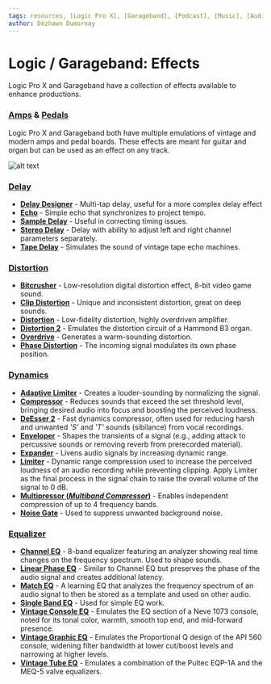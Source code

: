 ```yaml
---
tags: resources, [Logic Pro X], [Garageband], [Podcast], [Music], [Audio], [MIDI], [Effects]
author: Dézhawn Dumornay
---
```

# Logic / Garageband: Effects

Logic Pro X and Garageband have a collection of effects available to enhance productions.

### **[Amps](https://support.apple.com/guide/logicpro/amplifier-controls-lgcef14a361a/mac) & [Pedals](https://support.apple.com/guide/logicpro/use-the-pedal-browser-lgcef14a2e5e/10.7.3/mac/11.0)**

Logic Pro X and Garageband both have multiple emulations of vintage and modern amps and pedal boards. These effects are meant for guitar and organ but can be used as an effect on any track. 

![alt text](https://files.slack.com/files-pri/T0HTW3H0V-F03M0M2S6Q5/screen_shot_2022-06-24_at_2.12.46_pm.png?pub_secret=40e3c15fc0)

### **[Delay](https://support.apple.com/guide/logicpro/delay-effects-overview-lgcec7e3312c/10.7.3/mac/11.0)**

- **[Delay Designer](https://support.apple.com/guide/logicpro/delay-designer-overview-lgcef18b8dc5/10.7.3/mac/11.0)** - Multi-tap delay, useful for a more complex delay effect
- **[Echo](https://support.apple.com/guide/logicpro/echo-controls-lgcef18b92b0/10.7.3/mac/11.0)** - Simple echo that synchronizes to project tempo.
- **[Sample Delay](https://support.apple.com/guide/logicpro/sample-delay-controls-lgcef18b8738/10.7.3/mac/11.0)** - Useful in correcting timing issues. 
- **[Stereo Delay](https://support.apple.com/guide/logicpro/stereo-delay-controls-lgcef18b892f/10.7.3/mac/11.0)** - Delay with ability to adjust left and right channel parameters separately.
- **[Tape Delay](https://support.apple.com/guide/logicpro/tape-delay-controls-lgcef18b8994/10.7.3/mac/11.0)** - Simulates the sound of vintage tape echo machines.

### **[Distortion](https://support.apple.com/guide/logicpro/distortion-effects-overview-lgce28151a55/10.7.3/mac/11.0)**

- **[Bitcrusher](https://support.apple.com/guide/logicpro/bitcrusher-controls-lgcef1a8f27c/10.7.3/mac/11.0)** - Low-resolution digital distortion effect, 8-bit video game sound.
- **[Clip Distortion](https://support.apple.com/guide/logicpro/clip-distortion-controls-lgcef1a8f334/10.7.3/mac/11.0)** - Unique and inconsistent distortion, great on deep sounds.
- **[Distortion](https://support.apple.com/guide/logicpro/distortion-effect-controls-lgcef1a8f484/10.7.3/mac/11.0)** - Low-fidelity distortion, highly overdriven amplifier.
- **[Distortion 2](https://support.apple.com/guide/logicpro/distortion-ii-controls-lgcef1a8f53c/10.7.3/mac/11.0)** - Emulates the distortion circuit of a Hammond B3 organ.
- **[Overdrive](https://support.apple.com/guide/logicpro/overdrive-controls-lgcef1a8f10b/10.7.3/mac/11.0)** - Generates a warm-sounding distortion.
- **[Phase Distortion](https://support.apple.com/guide/logicpro/phase-distortion-controls-lgcef1a8f3ed/10.7.3/mac/11.0)** - The incoming signal modulates its own phase position.

### **[Dynamics](https://support.apple.com/guide/logicpro/dynamics-processors-overview-lgcef1bee254/10.7.3/mac/11.0)**

- **[Adaptive Limiter](https://support.apple.com/guide/logicpro/adaptive-limiter-controls-lgcef1becbb8/10.7.3/mac/11.0)** - Creates a louder-sounding by normalizing the signal.
- **[Compressor](https://support.apple.com/guide/logicpro/use-compressor-lgcef1bec9f3/10.7.3/mac/11.0)** - Reduces sounds that exceed the set threshold level, bringing desired audio into focus and boosting the perceived loudness.
- **[DeEsser 2](https://support.apple.com/guide/logicpro/deesser-2-controls-lgcef1bec850/10.7.3/mac/11.0)** - Fast dynamics compressor, often used for reducing harsh and unwanted *'S'* and *'T'* sounds (sibilance) from vocal recordings.
- **[Enveloper](https://support.apple.com/guide/logicpro/enveloper-controls-lgcef1bec322/10.7.3/mac/11.0)** - Shapes the transients of a signal (e.g., adding attack to percussive sounds or removing reverb from prerecorded material).
- **[Expander](https://support.apple.com/guide/logicpro/expander-controls-lgcef1bee3e7/10.7.3/mac/11.0)** - Livens audio signals by increasing dynamic range.
- **[Limiter](https://support.apple.com/guide/logicpro/limiter-controls-lgcef1becd08/10.7.3/mac/11.0)** - Dynamic range compression used to increase the perceived loudness of an audio recording while preventing clipping. Apply Limiter as the final process in the signal chain to raise the overall volume of the signal to 0 dB.
- **[Multipressor (*Multiband Compressor*)](https://support.apple.com/guide/logicpro/use-multipressor-lgcef1bed6ed/10.7.3/mac/11.0)** - Enables independent compression of up to 4 frequency bands.
- **[Noise Gate](https://support.apple.com/guide/logicpro/use-noise-gate-lgcef1bec259/10.7.3/mac/11.0)** - Used to suppress unwanted background noise.

### **[Equalizer](/IPh1nfrjSBOZrvqLm_UiTQ)**

- **[Channel EQ](https://support.apple.com/guide/logicpro/channel-eq-use-tips-lgcef1edc27f/10.7.3/mac/11.0)** - 8-band equalizer featuring an analyzer showing real time changes on the frequency spectrum. Used to shape sounds.
- **[Linear Phase EQ](https://support.apple.com/guide/logicpro/linear-phase-eq-use-tips-lgcef1edc8da/10.7.3/mac/11.0)** - Similar to Channel EQ but preserves the phase of the audio signal and creates additional latency.
- **[Match EQ](https://support.apple.com/guide/logicpro/use-match-eq-lgcef1edc5c5/10.7.3/mac/11.0)** - A learning EQ that analyzes the frequency spectrum of an audio signal to then be stored as a template and used on other audio.
- **[Single Band EQ](https://support.apple.com/guide/logicpro/single-band-eq-controls-lgcef1edd13d/10.7.3/mac/11.0)** - Used for simple EQ work.
- **[Vintage Console EQ](https://support.apple.com/guide/logicpro/vintage-console-eq-controls-lgcp2d56e64b/10.7.3/mac/11.0)** - Emulates the EQ section of a Neve 1073 console, noted for its tonal color, warmth, smooth top end, and mid-forward presence.
- **[Vintage Graphic EQ](https://support.apple.com/guide/logicpro/vintage-graphic-eq-controls-lgcp75436181/10.7.3/mac/11.0)** - Emulates the Proportional Q design of the API 560 console, widening filter bandwidth at lower cut/boost levels and narrowing at higher levels.
- **[Vintage Tube EQ](https://support.apple.com/guide/logicpro/vintage-tube-eq-controls-lgcp137f13da/10.7.3/mac/11.0)** - Emulates a combination of the Pultec EQP-1A and the MEQ-5 valve equalizers.
